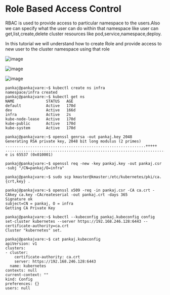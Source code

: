 # Role Based Access Control

RBAC is used to provide access to particular namespace to the users.Also we can specify what the user can do within that namespace like user can get,list,create,delete cluster resources like pod,service,namespace,deploy.

In this tutorial we will understand how to create Role and provide access to new user to the cluster namespace using that role

![image](https://user-images.githubusercontent.com/76647860/150096829-b189498b-a37c-41e0-9d3a-cfbabf7894ed.png) 

![image](https://user-images.githubusercontent.com/76647860/150098708-d05cbfdf-771a-4c0b-ba75-7b7c641d6e87.png)

![image](https://user-images.githubusercontent.com/76647860/150099561-83e1e910-643e-4b43-8617-da25ded245d1.png)


```console
pankaj@pankajvare:~$ kubectl create ns infra
namespace/infra created
pankaj@pankajvare:~$ kubectl get ns
NAME              STATUS   AGE
default           Active   170d
dev               Active   166d
infra             Active   2s
kube-node-lease   Active   170d
kube-public       Active   170d
kube-system       Active   170d
```

```console
pankaj@pankajvare:~$ openssl genrsa -out pankaj.key 2048
Generating RSA private key, 2048 bit long modulus (2 primes)
..............................................................+++++
...............................................................................+++++
e is 65537 (0x010001)
```

```console
pankaj@pankajvare:~$ openssl req -new -key pankaj.key -out pankaj.csr -subj "/CN=pankaj/O=infra"
```

```console
pankaj@pankajvare:~$ sudo scp kmaster@kmaster:/etc/kubernetes/pki/ca.{crt,key} .
```

```console
pankaj@pankajvare:~$ openssl x509 -req -in pankaj.csr -CA ca.crt -CAkey ca.key -CAcreateserial -out pankaj.crt -days 365
Signature ok
subject=CN = pankaj, O = infra
Getting CA Private Key
```

```console
pankaj@pankajvare:~$ kubectl --kubeconfig pankaj.kubeconfig config set-cluster kubernetes --server https://192.168.246.128:6443 --certificate-authority=ca.crt
Cluster "kubernetes" set.
```

```console
pankaj@pankajvare:~$ cat pankaj.kubeconfig 
apiVersion: v1
clusters:
- cluster:
    certificate-authority: ca.crt
    server: https://192.168.246.128:6443
  name: kubernetes
contexts: null
current-context: ""
kind: Config
preferences: {}
users: null
```
